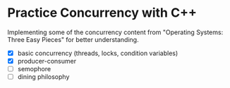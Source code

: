 # Practice Concurrency with C++

Implementing some of the concurrency content from "Operating Systems: Three Easy Pieces" for better understanding.

-[x] basic concurrency (threads, locks, condition variables)
-[x] producer-consumer
-[ ] semophore
-[ ] dining philosophy